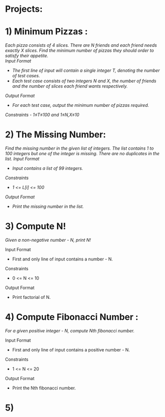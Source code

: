 # Projects:
# 1) Minimum Pizzas : 
<p><i>Each pizza consists of 4 slices. There are N friends and each friend needs exactly X slices. Find the minimum number of pizzas they should order to satisfy their appetite.
<br>Input Format
<ul><li>The first line of input will contain a single integer T, denoting the number of test cases.</li>
<li>Each test case consists of two integers N and X, the number of friends and the number of slices each friend wants respectively.</li></ul>
Output Format
<ul><li>For each test case, output the minimum number of pizzas required.</li></ul>
Constraints - 1≤T≤100 and 1≤N,X≤10</i></p>

# 2) The Missing Number: 
<p><i>Find the missing number in the given list of integers. The list contains 1 to 100 integers but one of the integer is missing. There are no duplicates in the list.
Input Format
<ul><li>Input contains a list of 99 integers.</ul></li>
Constraints
<ul><li>1 <= L[i] <= 100</ul></li>
Output Format
<ul><li>Print the missing number in the list.</li></ul></p></i>

# 3) Compute N!
<p><i>Given a non-negative number - N, print N!</i></p>
Input Format
<ul><li>First and only line of input contains a number - N.</li></ul>
Constraints
<ul><li>0 <= N <= 10</li></ul>
Output Format
<ul><li>Print factorial of N.</li></ul></i>

# 4) Compute Fibonacci Number :
<p><i>For a given positive integer - N, compute Nth fibonacci number.</i></p>
Input Format
<ul><li>First and only line of input contains a positive number - N.</ul></li>
Constraints
<ul><li>1 <= N <= 20</ul></li>
Output Format
<ul><li>Print the Nth fibonacci number.</ul></li>

# 5)
